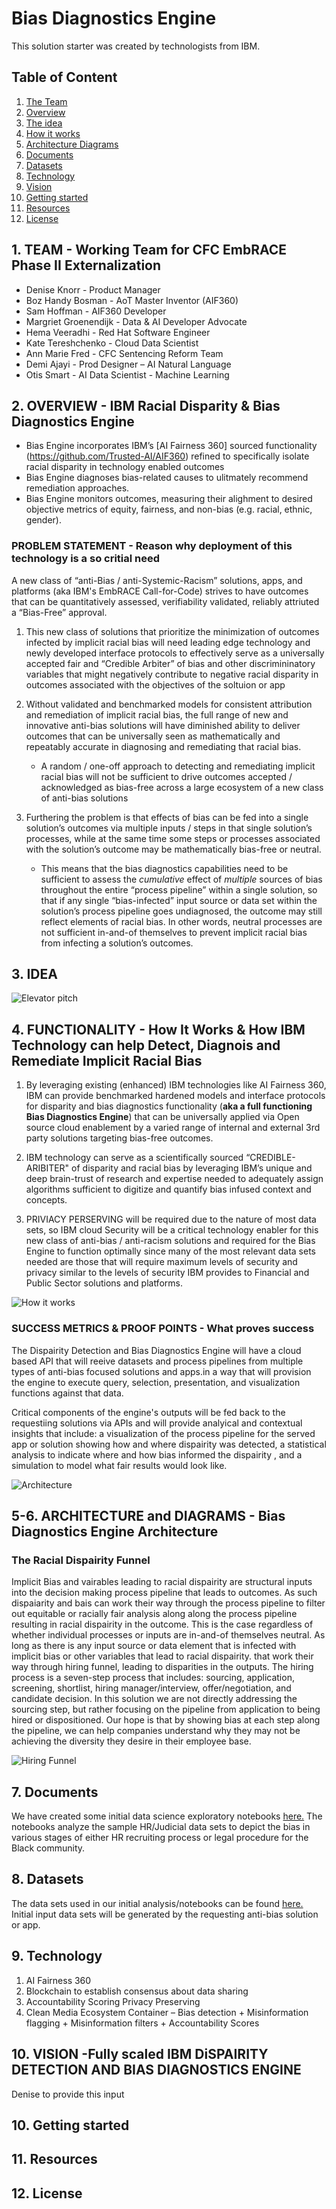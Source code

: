 # Bias Diagnostics Engine 

This solution starter was created by technologists from IBM.

## Table of Content

1. [The Team](#1-the-team)
2. [Overview](#2-overview)
3. [The idea](#3-the-idea)
4. [How it works](#4-how-it-works)
5. [Architecture Diagrams](#5-architecture-diagrams)
7. [Documents](#7-documents)
8. [Datasets](#8-datasets)
9. [Technology](#9-technology)
10. [Vision](#10-vision)
10. [Getting started](#10-getting-started)
11. [Resources](#11-resources)
12. [License](#12-license)

## 1. TEAM - Working Team for CFC EmbRACE Phase II Externalization 

* Denise Knorr - Product Manager
* Boz Handy Bosman - AoT Master Inventor (AIF360)
* Sam Hoffman - AIF360 Developer
* Margriet Groenendijk - Data & AI Developer Advocate   
* Hema Veeradhi - Red Hat Software Engineer    
* Kate Tereshchenko - Cloud Data Scientist 
* Ann Marie Fred - CFC Sentencing Reform Team 
* Demi Ajayi - Prod Designer – AI Natural Language 
* Otis Smart - AI Data Scientist - Machine Learning 

## 2. OVERVIEW - IBM Racial Disparity & Bias Diagnostics Engine

* Bias Engine incorporates IBM’s [AI Fairness 360] sourced functionality (https://github.com/Trusted-AI/AIF360) refined to specifically isolate racial disparity in technology enabled outcomes
* Bias Engine diagnoses bias-related causes to ulitmately recommend remediation approaches.
* Bias Engine monitors outcomes, measuring their alighment to desired objective metrics of equity, fairness, and non-bias (e.g. racial, ethnic, gender).

### PROBLEM STATEMENT - Reason why deployment of this technology is a so critial need 

A new class of “anti-Bias / anti-Systemic-Racism” solutions, apps, and platforms (aka IBM's EmbRACE Call-for-Code) strives to have outcomes that can be quantitatively assessed, verifiability validated, reliably attriuted a “Bias-Free” approval.

1. This new class of solutions that prioritize the minimization of outcomes infected by implicit racial bias will need leading edge technology and newly developed interface protocols to effectively serve as a universally accepted fair and “Credible Arbiter” of bias and other discrimininatory variables that might negatively contribute to negative racial disparity in outcomes associated with the objectives of the soltuion or app 

2. Without validated and benchmarked models for consistent attribution and remediation of implicit racial bias, the full range of new and innovative anti-bias solutions will have diminished ability to deliver outcomes that can be universally seen as mathematically and repeatably accurate in diagnosing and remediating that racial bias. 
    *	A random / one-off approach to detecting and remediating implicit racial bias will not be sufficient to drive outcomes accepted / acknowledged as bias-free across a large ecosystem of a new class of anti-bias solutions 

3.	Furthering the problem is that effects of bias can be fed into a single solution’s outcomes via multiple inputs / steps in that single solution’s processes, while at the same time some steps or processes associated with the solution’s outcome may be mathematically bias-free or neutral.  
    *	This means that the bias diagnostics capabilities need to be sufficient to assess the *cumulative* effect of *multiple* sources of bias throughout the entire “process pipeline” within a single solution, so that if any single “bias-infected” input source or data set within the solution’s process pipeline goes undiagnosed, the outcome may still reflect elements of racial bias. In other words, neutral processes are not sufficient in-and-of themselves to prevent implicit racial bias from infecting a solution’s outcomes. 

## 3. IDEA

![Elevator pitch](https://github.com/MargrietGroenendijk/bias-detection-engine/blob/master/figures/Bias%20Engine%20-%20How%20it%20Works%20Sep%201.png)

## 4. FUNCTIONALITY - How It Works & How IBM Technology can help Detect, Diagnois and Remediate Implicit Racial Bias 

1. By leveraging existing (enhanced) IBM technologies like AI Fairness 360, IBM can provide benchmarked hardened models and interface protocols for disparity and bias diagnostics functionality (**aka a full functioning Bias Diagnostics Engine**) that can be universally applied via Open source cloud enablement by a varied range of internal and external 3rd party solutions targeting bias-free outcomes.

2. IBM technology can serve as a scientifically sourced “CREDIBLE-ARIBITER" of disparity and racial bias by leveraging IBM’s unique and deep brain-trust of research and expertise needed to adequately assign algorithms sufficient to digitize and quantify bias infused context and concepts. 

3. PRIVIACY PERSERVING will be required due to the nature of most data sets, so IBM cloud Security will be a critical technology enabler for this new class of anti-bias / anti-racism solutions and required for the Bias Engine to function optimally since many of the most relevant data sets needed are those that will require maximum levels of security and privacy similar to the levels of security IBM provides to Financial and Public Sector solutions and platforms. 

![How it works](https://github.com/MargrietGroenendijk/bias-detection-engine/blob/master/figures/Screen%20Shot%202020-09-01%20at%2012.45.58%20PM.png)

### SUCCESS METRICS & PROOF POINTS - What proves success 
The Dispairity Detection and Bias Diagnostics Engine will have a cloud based API that will reeive datasets and process pipelines from multiple types of anti-bias focused solutions and apps.in a way that will provision the engine to execute query, selection, presentation, and visualization functions against that data. 

Critical components of the engine's outputs will be fed back to the requestiing solutions via APIs and will provide analyical and contextual insights that include: a visualization of the process pipeline for the served app or solution showing how and where dispairity was detected, a statistical analysis to indicate where and how bias informed the dispairity , and a simulation to model what fair results would look like. 

![Architecture](https://user-images.githubusercontent.com/7343099/90186448-2c7d8080-dd86-11ea-9fe2-e5e12a181888.png)

## 5-6. ARCHITECTURE and DIAGRAMS -  Bias Diagnostics Engine Architecture

### The Racial Dispairity Funnel 
Implicit Bias and vairables leading to racial dispairity are structural inputs into the decision making process pipeline that leads to outcomes. As such dispaiarity and bais can work their way through the process pipeline to filter out equitable or racially fair analysis along along the process pipeline resulting in racial dispairity in the outcome.  This is the case regardless of whether individual processes or inputs are in-and-of themselves neutral.  As long as there is any input source or data element that is infected with implicit bias or other variables that lead to racial dispairity.  that work their way through hiring funnel, leading to disparities in the outputs. The hiring process is a seven-step process that includes: sourcing, application, screening, shortlist, hiring manager/interview, offer/negotiation, and candidate decision. In this solution we are not directly addressing the sourcing step, but rather focusing on the pipeline from application to being hired or dispositioned. Our hope is that by showing bias at each step along the pipeline, we can help companies understand why they may not be achieving the diversity they desire in their employee base.  

![Hiring Funnel](https://github.com/MargrietGroenendijk/bias-detection-engine/blob/master/figures/Funnel%20-%20Bias%20Filtering%20processes%20-%20Sep%201.png)

## 7. Documents

We have created some initial data science exploratory notebooks [here.](https://github.com/embrace-call-for-code/bias-detection-engine/tree/master/notebooks)
The notebooks analyze the sample HR/Judicial data sets to depict the bias in various stages of either HR recruiting process or legal procedure for the Black community.

## 8. Datasets

The data sets used in our initial analysis/notebooks can be found [here.](https://github.com/embrace-call-for-code/bias-detection-engine/tree/master/data)
Initial input data sets will be generated by the requesting anti-bias solution or app. 

## 9. Technology

1. AI Fairness 360
1. Blockchain to establish consensus about data sharing
2. Accountability Scoring
Privacy Preserving
3. Clean Media Ecosystem Container – Bias detection + Misinformation flagging + Misinformation filters + Accountability Scores

## 10. VISION -Fully scaled IBM DiSPAIRITY DETECTION AND BIAS DIAGNOSTICS ENGINE 
Denise to provide this input 


## 10. Getting started

## 11. Resources

## 12. License



















